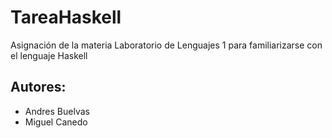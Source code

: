 # TareaHaskell
Asignación de la materia Laboratorio de Lenguajes 1 para familiarizarse con el lenguaje Haskell

## Autores:
- Andres Buelvas
- Miguel Canedo 
